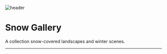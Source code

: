 ![header](/images/snow/DSCF5119.jpg)

# Snow Gallery

A collection snow-covered landscapes and winter scenes.

---
